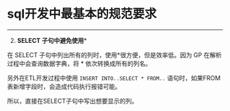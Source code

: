 
# sql开发中最基本的规范要求
--------

2. **SELECT 子句中避免使用***

 在 SELECT 子句中列出所有的列时，使用*很方便，但是效率低。因为 GP 在解析过程中会查询数据字典，将 * 依次转换成所有的列名。


 另外在ETL开发过程中使用 ` INSERT INTO..SELECT * FROM.. ` 语句时，如果FROM表新增字段时，会造成代码执行报错可能。


 所以，直接在SELECT子句中写出想要显示的列。
